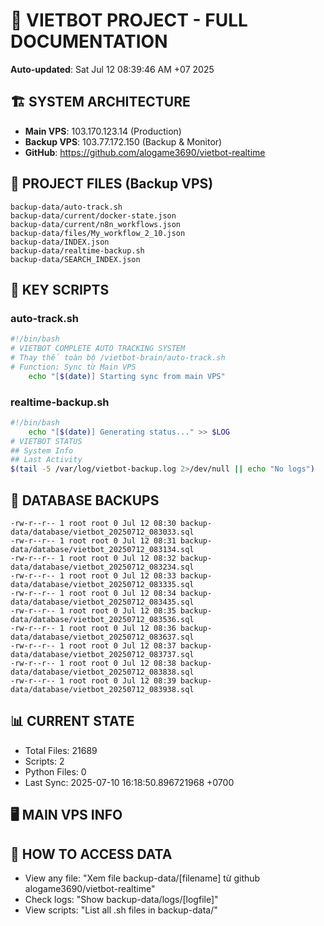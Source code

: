 # 🤖 VIETBOT PROJECT - FULL DOCUMENTATION
**Auto-updated**: Sat Jul 12 08:39:46 AM +07 2025

## 🏗️ SYSTEM ARCHITECTURE
- **Main VPS**: 103.170.123.14 (Production)
- **Backup VPS**: 103.77.172.150 (Backup & Monitor)
- **GitHub**: https://github.com/alogame3690/vietbot-realtime

## 📁 PROJECT FILES (Backup VPS)
```
backup-data/auto-track.sh
backup-data/current/docker-state.json
backup-data/current/n8n_workflows.json
backup-data/files/My_workflow_2_10.json
backup-data/INDEX.json
backup-data/realtime-backup.sh
backup-data/SEARCH_INDEX.json
```

## 🔧 KEY SCRIPTS
### auto-track.sh
```bash
#!/bin/bash
# VIETBOT COMPLETE AUTO TRACKING SYSTEM
# Thay thế toàn bộ /vietbot-brain/auto-track.sh
# Function: Sync từ Main VPS
    echo "[$(date)] Starting sync from main VPS"
```
### realtime-backup.sh
```bash
#!/bin/bash
    echo "[$(date)] Generating status..." >> $LOG
# VIETBOT STATUS
## System Info
## Last Activity
$(tail -5 /var/log/vietbot-backup.log 2>/dev/null || echo "No logs")
```

## 💾 DATABASE BACKUPS
```
-rw-r--r-- 1 root root 0 Jul 12 08:30 backup-data/database/vietbot_20250712_083033.sql
-rw-r--r-- 1 root root 0 Jul 12 08:31 backup-data/database/vietbot_20250712_083134.sql
-rw-r--r-- 1 root root 0 Jul 12 08:32 backup-data/database/vietbot_20250712_083234.sql
-rw-r--r-- 1 root root 0 Jul 12 08:33 backup-data/database/vietbot_20250712_083335.sql
-rw-r--r-- 1 root root 0 Jul 12 08:34 backup-data/database/vietbot_20250712_083435.sql
-rw-r--r-- 1 root root 0 Jul 12 08:35 backup-data/database/vietbot_20250712_083536.sql
-rw-r--r-- 1 root root 0 Jul 12 08:36 backup-data/database/vietbot_20250712_083637.sql
-rw-r--r-- 1 root root 0 Jul 12 08:37 backup-data/database/vietbot_20250712_083737.sql
-rw-r--r-- 1 root root 0 Jul 12 08:38 backup-data/database/vietbot_20250712_083838.sql
-rw-r--r-- 1 root root 0 Jul 12 08:39 backup-data/database/vietbot_20250712_083938.sql
```

## 📊 CURRENT STATE
- Total Files: 21689
- Scripts: 2
- Python Files: 0
- Last Sync: 2025-07-10 16:18:50.896721968 +0700

## 🖥️ MAIN VPS INFO


## 🚨 HOW TO ACCESS DATA
- View any file: "Xem file backup-data/[filename] từ github alogame3690/vietbot-realtime"
- Check logs: "Show backup-data/logs/[logfile]"
- View scripts: "List all .sh files in backup-data/"
